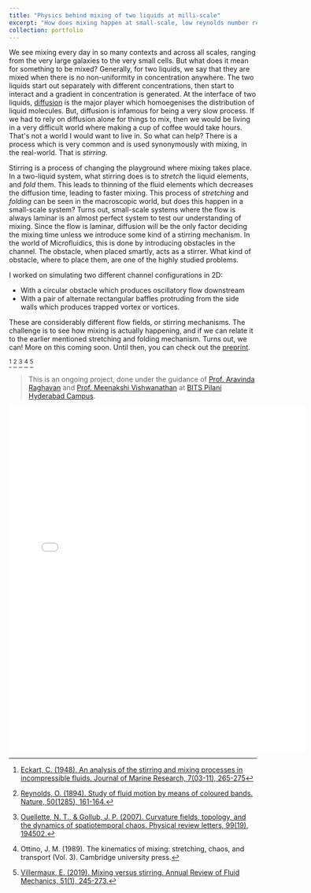 ```yaml
---
title: "Physics behind mixing of two liquids at milli-scale"
excerpt: "How does mixing happen at small-scale, low reynolds number regimes"
collection: portfolio
---
```


We see mixing every day in so many contexts and across all scales, ranging from the very large galaxies to the very small cells. But what does it mean for something to be mixed? Generally, for two liquids, we say that they are mixed when there is no non-uniformity in concentration anywhere. The two liquids start out separately with different concentrations, then start to interact and a gradient in concentration is generated. At the interface of two liquids, [diffusion](https://en.wikipedia.org/wiki/Diffusion) is the major player which homoegenises the distribution of liquid molecules. But, diffusion is infamous for being a very slow process. If we had to rely on diffusion alone for things to mix, then we would be living in a very difficult world where making a cup of coffee would take hours. That's not a world I would want to live in. So what can help? There is a process which is very common and is used synonymously with mixing, in the real-world. That is *stirring*. 

Stirring is a process of changing the playground where mixing takes place. In a two-liquid system, what stirring does is to *stretch* the liquid elements, and *fold* them. This leads to thinning of the fluid elements which decreases the diffusion time, leading to faster mixing. This process of *stretching* and *folding* can be seen in the macroscopic world, but does this happen in a small-scale system? Turns out, small-scale systems where the flow is always laminar is an almost perfect system to test our understanding of mixing. Since the flow is laminar, diffusion will be the only factor deciding the mixing time unless we introduce some kind of a stirring mechanism. In the world of Microfluidics, this is done by introducing obstacles in the channel. The obstacle, when placed smartly, acts as a stirrer. What kind of obstacle, where to place them, are one of the highly studied problems. 

I worked on simulating two different channel configurations in 2D: 
* With a circular obstacle which produces oscillatory flow downstream
* With a pair of alternate rectangular baffles protruding from the side walls which produces trapped vortex or vortices.


These are considerably different flow fields, or stirring mechanisms. The challenge is to see how mixing is actually happening, and if we can relate it to the earlier mentioned stretching and folding mechanism. Turns out, we can! More on this coming soon. Until then, you can check out the [preprint](https://arxiv.org/abs/2210.12171).

[^1] [^2] [^3] [^4] [^5]

> This is an ongoing project, done under the guidance of [Prof. Aravinda Raghavan](https://universe.bits-pilani.ac.in/Hyderabad/aravindaraghavan/profile) and [Prof. Meenakshi Vishwanathan](https://universe.bits-pilani.ac.in/Hyderabad/meenakshiviswanathan/profile) at [BITS Pilani Hyderabad Campus](https://www.bits-pilani.ac.in/hyderabad/).

<embed src="{{ site.baseurl }}/files/ankush_Qmixing.pdf" width="600" height="700" type='application/pdf'>

[^1]: [Eckart, C. (1948). An analysis of the stirring and mixing processes in incompressible fluids. Journal of Marine Research, 7(03-11), 265-275](https://images.peabody.yale.edu/publications/jmr/jmr07-03-11.pdf)
[^2]: [Reynolds, O. (1894). Study of fluid motion by means of coloured bands. Nature, 50(1285), 161-164.](https://www.nature.com/articles/050161a0#citeas)
[^3]: [Ouellette, N. T., & Gollub, J. P. (2007). Curvature fields, topology, and the dynamics of spatiotemporal chaos. Physical review letters, 99(19), 194502.](https://journals.aps.org/prl/abstract/10.1103/PhysRevLett.99.194502)
[^4]: Ottino, J. M. (1989). The kinematics of mixing: stretching, chaos, and transport (Vol. 3). Cambridge university press.
[^5]: [Villermaux, E. (2019). Mixing versus stirring. Annual Review of Fluid Mechanics, 51(1), 245-273.](https://hal.archives-ouvertes.fr/hal-02538304/file/Mixing_Stirring.pdf)